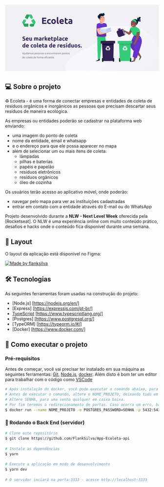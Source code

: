<h1 align="center">
    <img alt="NextLevelWeek" title="#NextLevelWeek" src="./src/assets/banner.png" />
</h1>


## 💻 Sobre o projeto

♻️ Ecoleta - é uma forma de conectar empresas e entidades de coleta de resíduos orgânicos e inorgânicos as pessoas que precisam descartar seus resíduos de maneira ecológica.

As empresas ou entidades poderão se cadastrar na plataforma web enviando:
- uma imagem do ponto de coleta
- nome da entidade, email e whatsapp
- e o endereço para que ele possa aparecer no mapa
- além de selecionar um ou mais ítens de coleta: 
  - lâmpadas
  - pilhas e baterias
  - papéis e papelão
  - resíduos eletrônicos
  - resíduos orgânicos
  - óleo de cozinha

Os usuários terão acesso ao aplicativo móvel, onde poderão:
- navegar pelo mapa para ver as instituições cadastradas
- entrar em contato com a entidade através do E-mail ou do WhatsApp

Projeto desenvolvido durante a **NLW - Next Level Week** oferecida pela [Rocketseat].
O NLW é uma experiência online com muito conteúdo prático, desafios e hacks onde o conteúdo fica disponível durante uma semana.


## 🎨 Layout

O layout da aplicação está disponível no Figma:

<a href="https://www.figma.com/file/9TlOcj6l7D05fZhU12xWT3/Ecoleta-(Booster)?node-id=56%3A801">
  <img alt="Made by flanksilva" src="https://img.shields.io/badge/Acessar%20Layout%20-Figma-%2304D361">
</a>


## 🛠 Tecnologias

As seguintes ferramentas foram usadas na construção do projeto:

- [Node.js] [https://nodejs.org/en/]
- [Express] [https://expressjs.com/pt-br/]
- [TypeScript] [https://www.typescriptlang.org/]
- [Postgres] [https://www.postgresql.org/]
- [TypeORM] [https://typeorm.io/#/]
- [Docker] [https://www.docker.com/]


## 🚀 Como executar o projeto

### Pré-requisitos

Antes de começar, você vai precisar ter instalado em sua máquina as seguintes ferramentas:
[Git](https://git-scm.com), [Node.js][nodejs], [docker](https://hub.docker.com/_/postgres). 
Além disto é bom ter um editor para trabalhar com o código como [VSCode][vscode]

```bash
# Após instalação do docker, você pode executar o comando abaixo, para criar uma imagem em seu container
# Antes de executar o comando, altere o NOME_PROJETO, deixando tudo em caixa baixa.
# Altere SENHA, para uma senha qualquer em caixa baixa.
# Por fim teremos a redirecionamento de portas. Caso ocorra um erro, basta alterar para oultra (Exemplo: 5440:5432). 
$ docker run --name NOME_PROJETO -e POSTGRES_PASSWORD=SENHA -p 5432:5432 -d postgres
```

### 🎲 Rodando o Back End (servidor)

```bash
# Clone este repositório
$ git clone https://github.com/FlankSilva/App-Ecoleta-api

# Instale as dependências
$ yarn

# Execute a aplicação em modo de desenvolvimento
$ yarn dev

# O servidor inciará na porta:3333 - acesse http://localhost:3333 
```

[nodejs]: https://nodejs.org/
[typescript]: https://www.typescriptlang.org/
[yarn]: https://yarnpkg.com/
[vscode]: https://code.visualstudio.com/
[prettier]: https://marketplace.visualstudio.com/items?itemName=esbenp.prettier-vscode